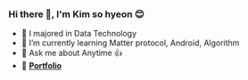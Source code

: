 ### Hi there 👋, I'm Kim so hyeon 😊

- 🔭 I majored in Data Technology
- 🌱 I’m currently learning Matter protocol, Android, Algorithm
- 💬 Ask me about Anytime 👍
- 🚀 [**Portfolio**](공사중)
